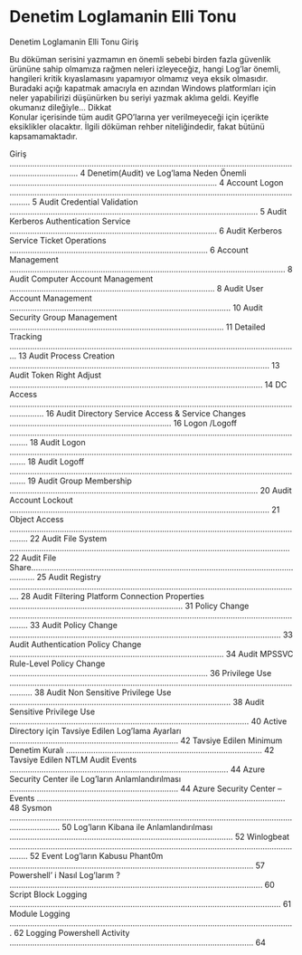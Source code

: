 # Denetim Loglamanin Elli Tonu
Denetim Loglamanin Elli Tonu
Giriş  

Bu döküman serisini yazmamın en önemli  sebebi birden fazla güvenlik ürününe sahip olmamıza 
rağmen neleri izleyeceğiz, hangi Log’lar önemli, hangileri kritik kıyaslamasını yapamıyor olmamız veya 
eksik olmasıdır. Buradaki açığı kapatmak amacıyla en azından Windows platformları için neler 
yapabilirizi düşünürken bu seriyi yazmak aklıma geldi. Keyifle okumanız dileğiyle… 
Dikkat  
Konular içerisinde tüm audit GPO’larına yer verilmeyeceği için içerikte eksiklikler olacaktır. İlgili 
döküman rehber niteliğindedir, fakat bütünü kapsamamaktadır.


Giriş .......................................................................................................................................................... 4 
Denetim(Audit) ve Log’lama Neden Önemli ........................................................................................... 4 
Account Logon ..................................................................................................................................... 5 
Audit Credential Validation ............................................................................................................. 5 
Audit Kerberos Authentication Service ........................................................................................... 6 
Audit Kerberos Service Ticket Operations ....................................................................................... 6 
Account Management ......................................................................................................................... 8 
Audit Computer Account Management .......................................................................................... 8 
Audit User Account Management ................................................................................................. 10 
Audit Security Group Management .............................................................................................. 11 
Detailed Tracking ............................................................................................................................... 13 
Audit Process Creation .................................................................................................................. 13 
Audit Token Right Adjust ............................................................................................................... 14 
DC Access ........................................................................................................................................... 16 
 Audit Directory Service Access & Service Changes ....................................................................... 16 
Logon /Logoff .................................................................................................................................... 18 
Audit Logon ................................................................................................................................... 18 
Audit Logoff ................................................................................................................................... 19 
Audit Group Membership ............................................................................................................. 20 
Audit Account Lockout .................................................................................................................. 21 
Object Access .................................................................................................................................... 22 
Audit File System ........................................................................................................................... 22 
Audit File Share.............................................................................................................................. 25 
Audit Registry ................................................................................................................................ 28 
Audit Filtering Platform Connection Properties ............................................................................ 31 
Policy Change .................................................................................................................................... 33 
Audit Policy Change ....................................................................................................................... 33 
Audit Authentication Policy Change .............................................................................................. 34 
Audit MPSSVC Rule-Level Policy Change ....................................................................................... 36 
Privilege Use ...................................................................................................................................... 38 
Audit Non Sensitive Privilege Use ................................................................................................. 38 
Audit Sensitive Privilege Use ......................................................................................................... 40 
Active Directory için Tavsiye Edilen Log’lama Ayarları .......................................................................... 42 
Tavsiye Edilen Minimum Denetim Kuralı ...................................................................................... 42 
Tavsiye Edilen NTLM Audit Events ................................................................................................ 44 
Azure Security Center ile Log’ların Anlamlandırılması .......................................................................... 44 
Azure Security Center – Events ............................................................................................................. 48 
Sysmon .................................................................................................................................................. 50 
Log’ların Kibana ile Anlamlandırılması .................................................................................................. 52 
Winlogbeat .................................................................................................................................... 52 
Event Log’ların Kabusu Phant0m ........................................................................................................... 57 
Powershell’ i Nasıl Log’larım ? ............................................................................................................... 60 
Script Block Logging ....................................................................................................................... 61 
Module Logging ............................................................................................................................. 62 
Logging Powershell Activity ........................................................................................................... 64

